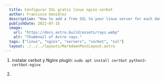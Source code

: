 ```yaml
---
  title: Configurar SSL gratis linux nginx cerbot
  author: Francisco González
  description: "How to add a free SSL to your linux server for each domain"
  publishDate: 2022-07-15
  image:
    url: "https://docs.astro.build/assets/rays.webp"
    alt: "Thumbnail of Astro rays."
  tags: ["linux", "nginx", "servers", "cerbot", "ssl"]
  layout: ./../../layouts/MarkdownPostLayout.astro
---
```

<!-- # Configurar SSL gratis linux nginx cerbot -->

1. instalar cerbot y Nginx plugin:
`sudo apt install certbot python3-certbot-nginx`

2. 